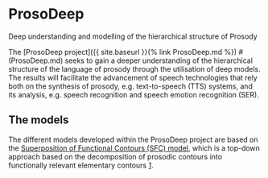 # ProsoDeep
Deep understanding and modelling of the hierarchical structure of Prosody

The [ProsoDeep project]({{ site.baseurl }}{% link ProsoDeep.md %})  #(ProsoDeep.md)
seeks to gain a deeper understanding of the hierarchical structure of the language of prosody through the utilisation of deep models.
The results will facilitate the advancement of speech technologies that rely both on the synthesis of prosody, e.g. text-to-speech (TTS) systems, and its analysis, e.g. speech recognition and speech emotion recognition (SER).

## The models

The different models developed within the ProsoDeep project are based on the [Superposition of Functional Contours (SFC) model](SFC.md), which is a top-down approach based on the decomposition of prosodic contours into functionally relevant elementary contours [1](refs.md).
